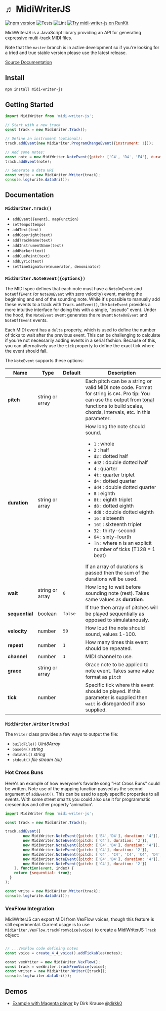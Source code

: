 &#9836; MidiWriterJS
===============
[![npm version](https://img.shields.io/npm/v/midi-writer-js.svg)](https://www.npmjs.com/package/midi-writer-js)
![Tests](https://github.com/grimmdude/MidiWriterJS/actions/workflows/lint.js.yml/badge.svg)
![Lint](https://github.com/grimmdude/MidiWriterJS/actions/workflows/node.js.yml/badge.svg)
[![Try midi-writer-js on RunKit](https://badge.runkitcdn.com/midi-writer-js.svg)](https://npm.runkit.com/midi-writer-js)

MidiWriterJS is a JavaScript library providing an API for generating expressive multi-track MIDI files.  

Note that the `master` branch is in active development so if you're looking for a tried and true stable version please use the latest release.

[Source Documentation](https://grimmdude.com/MidiWriterJS/docs/)

Install
------------
```sh
npm install midi-writer-js
```
Getting Started
------------

```javascript
import MidiWriter from 'midi-writer-js';

// Start with a new track
const track = new MidiWriter.Track();

// Define an instrument (optional):
track.addEvent(new MidiWriter.ProgramChangeEvent({instrument: 1}));

// Add some notes:
const note = new MidiWriter.NoteEvent({pitch: ['C4', 'D4', 'E4'], duration: '4'});
track.addEvent(note);

// Generate a data URI
const write = new MidiWriter.Writer(track);
console.log(write.dataUri());
```
Documentation
------------

### `MidiWriter.Track()`

- `addEvent({event}, mapFunction)`
- `setTempo(tempo)`
- `addText(text)`
- `addCopyright(text)`
- `addTrackName(text)`
- `addInstrumentName(text)`
- `addMarker(text)`
- `addCuePoint(text)`
- `addLyric(text)`
- `setTimeSignature(numerator, denominator)`

### `MidiWriter.NoteEvent({options})`

The MIDI spec defines that each note must have a `NoteOnEvent` and `NoteOffEvent` (or `NoteOnEvent` with zero velocity) event, marking the beginning and end of the sounding note.  While it's possible to manually add these events to a track with `Track.addEvent()`, the `NoteEvent` provides a more intuitive interface for doing this with a single, "pseudo" event.  Under the hood, the `NoteEvent` event generates the relevant `NoteOnEvent` and `NoteOffEvent` events.

Each MIDI event has a `delta` property, which is used to define the number of ticks to wait after the previous event.  This can be challenging to calculate if you're not necessarily adding events in a serial fashion.  Because of this, you can alternatively use the `tick` property to define the exact tick where the event should fall.

The `NoteEvent` supports these options:

<table>
	<thead>
		<tr>
			<th>Name</th>
			<th>Type</th>
			<th>Default</th>
			<th>Description</th>
		</tr>
	</thead>
	<tbody>
		<tr>
			<td><b>pitch</b></td>
			<td>string or array</td>
			<td></td>
			<td>Each pitch can be a string or valid MIDI note code.  Format for string is <code>C#4</code>.  Pro tip: You can use the output from <a href="https://github.com/danigb/tonal" target="_blank">tonal</a> functions to build scales, chords, intervals, etc. in this parameter.</td>
		</tr>
		<tr>
			<td><b>duration</b></td>
			<td>string or array</td>
			<td></td>
			<td>
				How long the note should sound.
				<ul>
					<li><code>1</code>  : whole</li>
					<li><code>2</code>  : half</li>
					<li><code>d2</code> : dotted half</li>
					<li><code>dd2</code> : double dotted half</li>
					<li><code>4</code>  : quarter</li>
					<li><code>4t</code>  : quarter triplet</li>
					<li><code>d4</code> : dotted quarter</li>
					<li><code>dd4</code> : double dotted quarter</li>
					<li><code>8</code>  : eighth</li>
					<li><code>8t</code> : eighth triplet</li>
					<li><code>d8</code> : dotted eighth</li>
					<li><code>dd8</code> : double dotted eighth</li>
					<li><code>16</code> : sixteenth</li>
					<li><code>16t</code> : sixteenth triplet</li>
					<li><code>32</code> : thirty-second</li>
					<li><code>64</code> : sixty-fourth</li>
					<li><code>Tn</code> : where n is an explicit number of ticks (T128 = 1 beat)</li>
				</ul>
				If an array of durations is passed then the sum of the durations will be used.
			</td>
		</tr>
		<tr>
			<td><b>wait</b></td>
			<td>string or array</td>
			<td><code>0</code></td>
			<td>How long to wait before sounding note (rest).  Takes same values as <b>duration</b>.</td>
		</tr>
		<tr>
			<td><b>sequential</b></td>
			<td>boolean</td>
			<td><code>false</code></td>
			<td>If true then array of pitches will be played sequentially as opposed to simulatanously.</td>
		</tr>
		<tr>
			<td><b>velocity</b></td>
			<td>number</td>
			<td><code>50</code></td>
			<td>How loud the note should sound, values 1-100.</td>
		</tr>
		<tr>
			<td><b>repeat</b></td>
			<td>number</td>
			<td><code>1</code></td>
			<td>How many times this event should be repeated.</td>
		</tr>
		<tr>
			<td><b>channel</b></td>
			<td>number</td>
			<td><code>1</code></td>
			<td>MIDI channel to use.</td>
		</tr>
		<tr>
			<td><b>grace</b></td>
			<td>string or array</td>
			<td></td>
			<td>Grace note to be applied to note event.  Takes same value format as <code>pitch</code></td>
		</tr>
		<tr>
			<td><b>tick</b></td>
			<td>number</td>
			<td></td>
			<td>Specific tick where this event should be played.  If this parameter is supplied then <code>wait</code> is disregarded if also supplied.</td>
		</tr>
	</tbody>
</table>


### `MidiWriter.Writer(tracks)`
The `Writer` class provides a few ways to output the file:
- `buildFile()` *Uint8Array*
- `base64()` *string*
- `dataUri()` *string*
- `stdout()` *file stream (cli)*

### Hot Cross Buns
Here's an example of how everyone's favorite song "Hot Cross Buns" could be written.  Note use of the mapping function passed as the second argument of `addEvent()`.  This can be used to apply specific properties to all events.  With some 
street smarts you could also use it for programmatic crescendos and other property 'animation'.
```javascript
import MidiWriter from 'midi-writer-js';

const track = new MidiWriter.Track();

track.addEvent([
		new MidiWriter.NoteEvent({pitch: ['E4','D4'], duration: '4'}),
		new MidiWriter.NoteEvent({pitch: ['C4'], duration: '2'}),
		new MidiWriter.NoteEvent({pitch: ['E4','D4'], duration: '4'}),
		new MidiWriter.NoteEvent({pitch: ['C4'], duration: '2'}),
		new MidiWriter.NoteEvent({pitch: ['C4', 'C4', 'C4', 'C4', 'D4', 'D4', 'D4', 'D4'], duration: '8'}),
		new MidiWriter.NoteEvent({pitch: ['E4','D4'], duration: '4'}),
		new MidiWriter.NoteEvent({pitch: ['C4'], duration: '2'})
	], function(event, index) {
    return {sequential: true};
  }
);

const write = new MidiWriter.Writer(track);
console.log(write.dataUri());
```

### VexFlow Integration
MidiWriterJS can export MIDI from VexFlow voices, though this feature is still experimental.  Current usage is to use `MidiWriter.VexFlow.trackFromVoice(voice)` to create a MidiWriterJS `Track` object:
```javascript

// ...VexFlow code defining notes
const voice = create_4_4_voice().addTickables(notes);

const vexWriter = new MidiWriter.VexFlow();
const track = vexWriter.trackFromVoice(voice);
const writer = new MidiWriter.Writer([track]);
console.log(writer.dataUri());
```


## Demos
* [Example with Magenta player](https://codepen.io/dirkk0/pen/rNZLXjZ) by Dirk Krause [@dirkk0](https://github.com/dirkk0)
